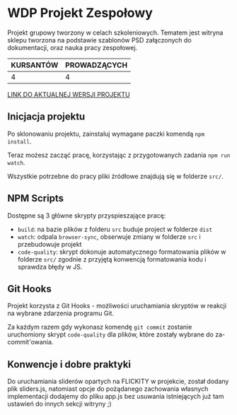 # WDP Projekt Zespołowy

Projekt grupowy tworzony w celach szkoleniowych. Tematem jest witryna sklepu tworzona na podstawie szablonów PSD załączonych do dokumentacji, oraz nauka pracy zespołowej.

| KURSANTÓW | PROWADZĄCYCH |
| --------- | ------------ |
| 4         | 4            |


[LINK DO AKTUALNEJ WERSJI PROJEKTU](https://kodilla-wdp-1905-03.netlify.com/)


## Inicjacja projektu

Po sklonowaniu projektu, zainstaluj wymagane paczki komendą `npm install`.

Teraz możesz zacząć pracę, korzystając z przygotowanych zadania `npm run watch`.

Wszystkie potrzebne do pracy pliki źródłowe znajdują się w folderze `src/`.

## NPM Scripts

Dostępne są 3 główne skrypty przyspieszające pracę:

- `build`: na bazie plików z folderu `src` buduje project w folderze `dist`
- `watch`: odpala `browser-sync`, obserwuje zmiany w folderze `src` i przebudowuje projekt
- `code-quality`: skrypt dokonuje automatycznego formatowania plików w folderze `src/`
  zgodnie z przyjętą konwencją formatowania kodu i sprawdza błędy w JS.

## Git Hooks

Projekt korzysta z Git Hooks - możliwości uruchamiania skryptów w reakcji na wybrane zdarzenia programu Git.

Za każdym razem gdy wykonasz komendę `git commit` zostanie uruchomiony skrypt `code-quality`
dla plików, które zostały wybrane do za-commit'owania.

## Konwencje i dobre praktyki

Do uruchamiania sliderów opartych na FLICKITY w projekcie, został dodany plik sliders.js, natomiast opcje do pożądanego zachowania własnych implementacji dodajemy do pliku app.js bez usuwania istniejących już tam ustawień do innych sekcji witryny ;)
